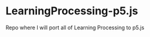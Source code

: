 LearningProcessing-p5.js
========================

Repo where I will port all of Learning Processing to p5.js
